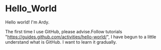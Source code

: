 Hello_World
===========

Hello world! I'm Ardy.

The first time I use GitHub, please advise.Follow tutorials "https://guides.github.com/activities/hello-world/", I have begun to a little understand what is GitHub. I want to learn it gradually.
